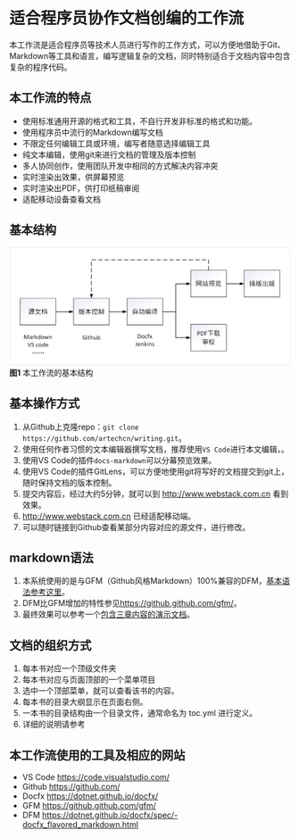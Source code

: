 
适合程序员协作文档创编的工作流
===

本工作流是适合程序员等技术人员进行写作的工作方式，可以方便地借助于Git、Markdown等工具和语言，编写逻辑复杂的文档，同时特别适合于文档内容中包含复杂的程序代码。

本工作流的特点
---

- 使用标准通用开源的格式和工具，不自行开发非标准的格式和功能。
- 使用程序员中流行的Markdown编写文档
- 不限定任何编辑工具或环境，编写者随意选择编辑工具
- 纯文本编辑，使用git来进行文档的管理及版本控制
- 多人协同创作，使用团队开发中相同的方式解决内容冲突
- 实时渲染出效果，供屏幕预览
- 实时渲染出PDF，供打印纸稿审阅
- 适配移动设备查看文档

基本结构
---

![结构图](images/structure.png)
**图1** 本工作流的基本结构

基本操作方式
---

1. 从Github上克隆repo：`git clone https://github.com/artechcn/writing.git`。 
2. 使用任何作者习惯的文本编辑器撰写文档，推荐使用`VS Code`进行本文编辑，。
3. 使用VS Code的插件`docs-markdown`可以分幕预览效果。
3. 使用VS Code的插件GitLens，可以方便地使用git将写好的文档提交到git上，随时保持文档的版本控制。
4. 提交内容后，经过大约5分钟，就可以到 http://www.webstack.com.cn 看到效果。 
5. http://www.webstack.com.cn 已经适配移动端。
6. 可以随时链接到Github查看某部分内容对应的源文件，进行修改。

markdown语法
---

1. 本系统使用的是与GFM（Github风格Markdown）100%兼容的DFM，[基本语法参考这里](dfm_user_guide.md)。
2. DFM比GFM增加的特性参见<https://github.github.com/gfm/>。
3. 最终效果可以参考一个[包含三章内容的演示文档](../python/python-sdk-azure-overview.md)。

文档的组织方式
---

1. 每本书对应一个顶级文件夹
2. 每本书对应与页面顶部的一个菜单项目
3. 选中一个顶部菜单，就可以查看该书的内容。
4. 每本书的目录大纲显示在页面右侧。
5. 一本书的目录结构由一个目录文件，通常命名为 toc.yml 进行定义。
6. 详细的说明请参考


本工作流使用的工具及相应的网站
---

- VS Code <https://code.visualstudio.com/>
- Github <https://github.com/>
- Docfx <https://dotnet.github.io/docfx/>
- GFM <https://github.github.com/gfm/>
- DFM <https://dotnet.github.io/docfx/spec/-docfx_flavored_markdown.html>




